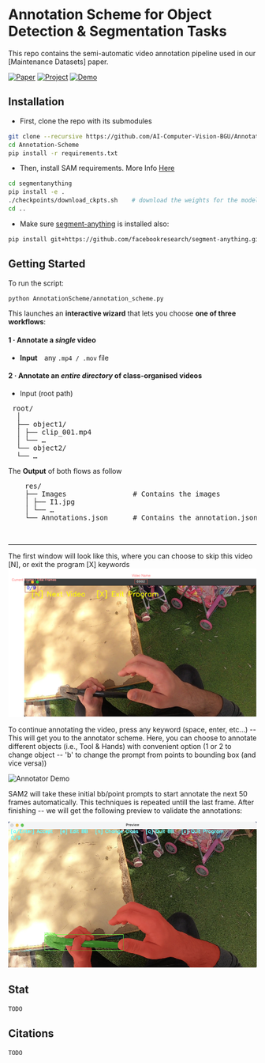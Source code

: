 # Annotation Scheme for Object Detection & Segmentation Tasks

This repo contains the semi-automatic video annotation pipeline used in our [Maintenance Datasets] paper.


[![Paper](https://img.shields.io/badge/Paper-PDF-blue.svg)](https://arxiv.org/abs/xxx)
[![Project](https://img.shields.io/badge/Project-GitHub-brightgreen.svg)](https://github.com/YourOrg/Annotation-Scheme)
[![Demo](https://img.shields.io/badge/Demo-YouTube-red.svg)](https://youtu.be/your-video)



## Installation


* First, clone the repo with its submodules
```bash
git clone --recursive https://github.com/AI-Computer-Vision-BGU/Annotation-Scheme.git
cd Annotation-Scheme
pip install -r requirements.txt

```

* Then, install SAM requirements. More Info [Here](https://github.com/facebookresearch/sam2/blob/main/INSTALL.md)
```bash
cd segmentanything
pip install -e .
./checkpoints/download_ckpts.sh    # download the weights for the model
cd ..
```

* Make sure [segment-anything](https://github.com/facebookresearch/segment-anything?tab=readme-ov-file) is installed also:
```bash
pip install git+https://github.com/facebookresearch/segment-anything.git
```


## Getting Started
To run the script:
```bash
python AnnotationScheme/annotation_scheme.py
```
This launches an **interactive wizard** that lets you choose **one of three workflows**:

#### 1&nbsp;·&nbsp;Annotate a *single* video  
* **Input** any `.mp4 / .mov` file  

#### 2&nbsp;·&nbsp;Annotate an *entire directory* of class-organised videos
* Input (root path)
<pre> root/
  │ 
  ├── object1/ 
  │ ├── clip_001.mp4 
  │ └── … 
  └── object2/ 
  └── … 
</pre>

The **Output** of both flows as follow
   <pre>
    res/
    ├── Images                # Contains the images
    │ ├── I1.jpg
    │ └── … 
    └── Annotations.json      # Contains the annotation.json fuck you   (COCO format)

  </pre>

  ---


The first window will look like this, where you can choose to skip this video [N], or exit the program [X] keywords
![First Window](assets/init_w.png)

To continue annotating the video, press any keyword (space, enter, etc...) -- This will get you to the annotator scheme.
Here, you can choose to annotate different objects (i.e., Tool & Hands) with convenient option (1 or 2 to change object -- 'b' to change the prompt from points to bounding box (and vice versa))

![Annotator Demo](assets/annotator.gif)

SAM2 will take these initial bb/point prompts to start annotate the next 50 frames automatically. This techniques is repeated untill the last frame.
After finishing -- we will get the following preview to validate the annotations:

![Preview](assets/annotator_res.png)

## Stat
```bash
TODO
```

## Citations
```bash
TODO  
```

